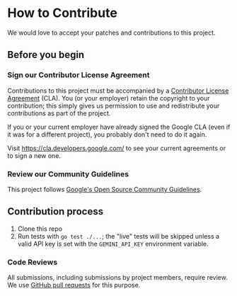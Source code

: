 # How to Contribute

We would love to accept your patches and contributions to this project.

## Before you begin

### Sign our Contributor License Agreement

Contributions to this project must be accompanied by a
[Contributor License Agreement](https://cla.developers.google.com/about) (CLA).
You (or your employer) retain the copyright to your contribution; this simply
gives us permission to use and redistribute your contributions as part of the
project.

If you or your current employer have already signed the Google CLA (even if it
was for a different project), you probably don't need to do it again.

Visit <https://cla.developers.google.com/> to see your current agreements or to
sign a new one.

### Review our Community Guidelines

This project follows [Google's Open Source Community
Guidelines](https://opensource.google/conduct/).

## Contribution process

1. Clone this repo
2. Run tests with `go test ./...`; the "live" tests will be skipped
   unless a valid API key is set with the `GEMINI_API_KEY` environment variable.

### Code Reviews

All submissions, including submissions by project members, require review. We
use [GitHub pull requests](https://docs.github.com/articles/about-pull-requests)
for this purpose.
